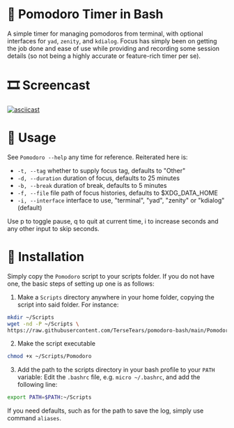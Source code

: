# :tomato: Pomodoro Timer in Bash

A simple timer for managing pomodoros from terminal, with optional interfaces for `yad`, `zenity`, and `kdialog`. Focus has simply been on getting the job done and ease of use while providing and recording some session details (so not being a highly accurate or feature-rich timer per se).

# :film_strip: Screencast

[![asciicast](https://asciinema.org/a/437736.svg)](https://asciinema.org/a/437736)

# :hammer: Usage

See `Pomodoro --help` any time for reference. Reiterated here is:

* `-t, --tag` whether to supply focus tag, defaults to "Other"
* `-d, --duration` duration of focus, defaults to 25 minutes
* `-b, --break` duration of break, defaults to 5 minutes
* `-f, --file` file path of focus histories, defaults to \$XDG_DATA_HOME
* `-i, --interface` interface to use, "terminal", "yad", "zenity" or "kdialog" (default)

Use p to toggle pause, q to quit at current time, i to increase seconds and
  any other input to skip seconds.

# :vhs: Installation

Simply copy the `Pomodoro` script to your scripts folder. If you do not have one, the basic steps of setting up one is as follows:

1. Make a `Scripts` directory anywhere in your home folder, copying the script into said folder. For instance:


```bash
mkdir ~/Scripts
wget -nd -P ~/Scripts \
https://raw.githubusercontent.com/TerseTears/pomodoro-bash/main/Pomodoro
```

2. Make the script executable

```bash
chmod +x ~/Scripts/Pomodoro
```

3. Add the path to the scripts directory in your bash profile to your `PATH` variable: Edit the `.bashrc` file, e.g. `micro ~/.bashrc`, and add the following line:

```bash
export PATH=$PATH:~/Scripts
```

If you need defaults, such as for the path to save the log, simply use command `aliases`.
